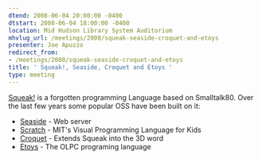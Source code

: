 ```yaml
---
dtend: 2008-06-04 20:00:00 -0400
dtstart: 2008-06-04 18:00:00 -0400
location: Mid Hudson Library System Auditorium
mhvlug_url: /meetings/2008/squeak-seaside-croquet-and-etoys
presenter: Joe Apuzzo
redirect_from:
- /meetings/2008/squeak-seaside-croquet-and-etoys
title: ' Squeak!, Seaside, Croquet and Etoys '
type: meeting
---
```



[Squeak!](http://www.squeak.org/) is a forgotten programming Language based on Smalltalk80. Over the last few years some popular OSS have been built on it:
- [Seaside](http://www.seaside.st/) - Web server
- [Scratch](http://scratch.mit.edu/) - MIT's Visual Programming Language for Kids
- [Croquet](http://www.opencroquet.org/index.php/Main_Page) - Extends Squeak into the 3D word
- [Etoys](http://wiki.laptop.org/go/Etoys) - The OLPC programing language